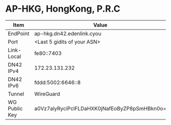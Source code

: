 # AP-HKG, HongKong, P.R.C

| Item          | Value                                        |
| ------------- | -------------------------------------------- |
| EndPoint      | ap-hkg.dn42.edenlink.cyou                    |
| Port          | <Last 5 gidits of your ASN>                  |
| Link-Local    | fe80::7403                                   |
| DN42 IPv4     | 172.23.131.232                               |
| DN42 IPv6     | fddd:5002:6646::8                            |
| Tunnel        | WireGuard                                    |
| WG Public Key | a0Vz7alyRyciPclFLDaHXK0jNafEoByZP8pSmHBkn0o= |
